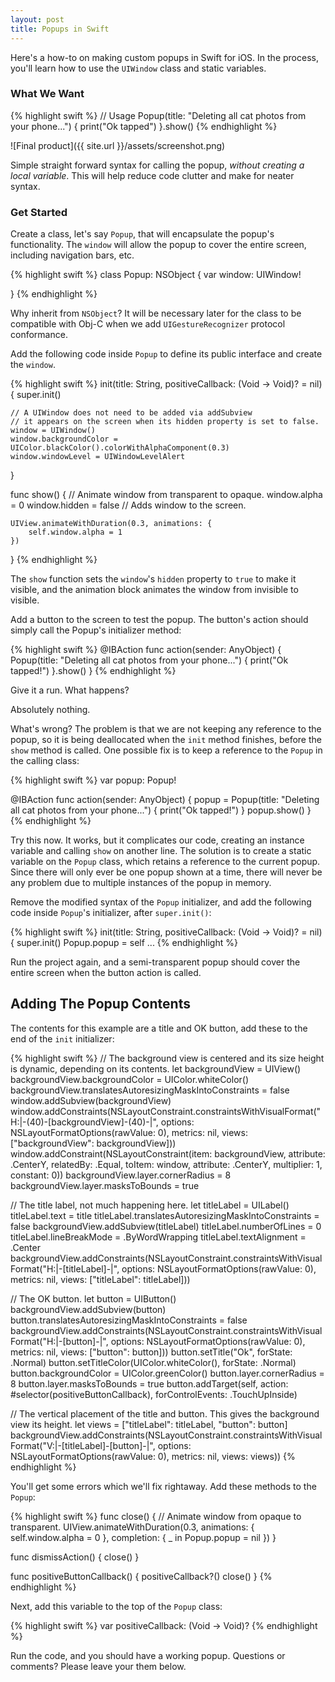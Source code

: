 ```yaml
---
layout: post
title: Popups in Swift 
---
```


Here's a how-to on making custom popups in Swift for iOS. In the process, you'll learn how to use the `UIWindow` class and static variables.

### What We Want

{% highlight swift %}
// Usage
Popup(title: "Deleting all cat photos from your phone...") {
    print("Ok tapped")
}.show()
{% endhighlight %}

![Final product]({{ site.url }}/assets/screenshot.png)

Simple straight forward syntax for calling the popup, _without creating a local variable_. This will help reduce code clutter and make for neater syntax. 

### Get Started

Create a class, let's say `Popup`, that will encapsulate the popup's functionality. The `window` will allow the popup to cover the entire screen, including navigation bars, etc.

{% highlight swift %}
class Popup: NSObject {
    var window: UIWindow!

}
{% endhighlight %}

Why inherit from `NSObject`? It will be necessary later for the class to be compatible with Obj-C when we add `UIGestureRecognizer` protocol conformance.

Add the following code inside `Popup` to define its public interface and create the `window`.

{% highlight swift %}
init(title: String, positiveCallback: (Void -> Void)? = nil) {
    super.init()

    // A UIWindow does not need to be added via addSubview
    // it appears on the screen when its hidden property is set to false.
    window = UIWindow()
    window.backgroundColor = UIColor.blackColor().colorWithAlphaComponent(0.3)
    window.windowLevel = UIWindowLevelAlert 
}

func show() {
    // Animate window from transparent to opaque.
    window.alpha = 0
    window.hidden = false   // Adds window to the screen.

    UIView.animateWithDuration(0.3, animations: {
        self.window.alpha = 1
    }) 
}
{% endhighlight %}

The `show` function sets the `window`'s `hidden` property to `true` to make it visible, and the animation block animates the window from invisible to visible.

Add a button to the screen to test the popup. The button's action should simply call the Popup's initializer method:

{% highlight swift %}
@IBAction func action(sender: AnyObject) {
    Popup(title: "Deleting all cat photos from your phone...") {
        print("Ok tapped!")
    }.show()
}
{% endhighlight %}

Give it a run. What happens?

Absolutely nothing.

What's wrong? The problem is that we are not keeping any reference to the popup, so it is being deallocated when the `init` method finishes, before the `show`  method is called. One possible fix is to keep a reference to the `Popup` in the calling class:

{% highlight swift %}
var popup: Popup!

@IBAction func action(sender: AnyObject) {
    popup = Popup(title: "Deleting all cat photos from your phone...") {
        print("Ok tapped!")
    }
    popup.show()
} 
{% endhighlight %}

Try this now. It works, but it complicates our code, creating an instance variable and calling `show` on another line. The solution is to create a static variable on the `Popup` class, which retains a reference to the current popup. Since there will only ever be one popup shown at a time, there will never be any problem due to multiple instances of the popup in memory.

Remove the modified syntax of the `Popup` initializer, and add the following code inside `Popup`'s initializer, after `super.init()`:

{% highlight swift %}
init(title: String, positiveCallback: (Void -> Void)? = nil) {
    super.init()
    Popup.popup = self
    ...
{% endhighlight %}

Run the project again, and a semi-transparent popup should cover the entire screen when the button action is called.

## Adding The Popup Contents

The contents for this example are a title and OK button, add these to the end of the `init` initializer:

{% highlight swift %}
// The background view is centered and its size height is dynamic, depending on its contents.
let backgroundView = UIView()
backgroundView.backgroundColor = UIColor.whiteColor()
backgroundView.translatesAutoresizingMaskIntoConstraints = false
window.addSubview(backgroundView)
window.addConstraints(NSLayoutConstraint.constraintsWithVisualFormat("H:|-(40)-[backgroundView]-(40)-|", options: NSLayoutFormatOptions(rawValue: 0), metrics: nil, views: ["backgroundView": backgroundView]))
window.addConstraint(NSLayoutConstraint(item: backgroundView, attribute: .CenterY, relatedBy: .Equal, toItem: window, attribute: .CenterY, multiplier: 1, constant: 0))
backgroundView.layer.cornerRadius = 8
backgroundView.layer.masksToBounds = true

// The title label, not much happening here.
let titleLabel = UILabel()
titleLabel.text = title
titleLabel.translatesAutoresizingMaskIntoConstraints = false
backgroundView.addSubview(titleLabel)
titleLabel.numberOfLines = 0
titleLabel.lineBreakMode = .ByWordWrapping
titleLabel.textAlignment = .Center
backgroundView.addConstraints(NSLayoutConstraint.constraintsWithVisualFormat("H:|-[titleLabel]-|", options: NSLayoutFormatOptions(rawValue: 0), metrics: nil, views: ["titleLabel": titleLabel]))


// The OK button.
let button = UIButton()
backgroundView.addSubview(button)
button.translatesAutoresizingMaskIntoConstraints = false
backgroundView.addConstraints(NSLayoutConstraint.constraintsWithVisualFormat("H:|-[button]-|", options: NSLayoutFormatOptions(rawValue: 0), metrics: nil, views: ["button": button]))
button.setTitle("Ok", forState: .Normal)
button.setTitleColor(UIColor.whiteColor(), forState: .Normal)
button.backgroundColor = UIColor.greenColor()
button.layer.cornerRadius = 8
button.layer.masksToBounds = true
button.addTarget(self, action: #selector(positiveButtonCallback), forControlEvents: .TouchUpInside)

// The vertical placement of the title and button. This gives the background view its height.
let views = ["titleLabel": titleLabel, "button": button]
backgroundView.addConstraints(NSLayoutConstraint.constraintsWithVisualFormat("V:|-[titleLabel]-[button]-|", options: NSLayoutFormatOptions(rawValue: 0), metrics: nil, views: views))
{% endhighlight %}

You'll get some errors which we'll fix rightaway. Add these methods to the `Popup`:

{% highlight swift %}
func close() {
    // Animate window from opaque to transparent.
    UIView.animateWithDuration(0.3, animations: {
        self.window.alpha = 0
    }, completion: { _ in
        Popup.popup = nil
    })
}

func dismissAction() {
    close()
}

func positiveButtonCallback() {
    positiveCallback?()
    close()
}
{% endhighlight %}

Next, add this variable to the top of the `Popup` class:

{% highlight swift %}
var positiveCallback: (Void -> Void)?
{% endhighlight %}

Run the code, and you should have a working popup. Questions or comments? Please leave your them below.
